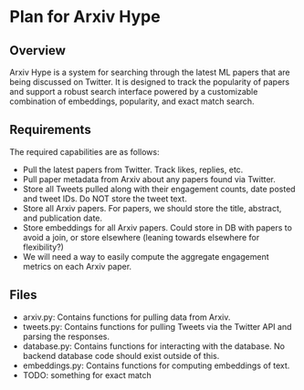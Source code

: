 # Plan for Arxiv Hype

## Overview
Arxiv Hype is a system for searching through the latest ML papers that are being discussed on Twitter. It is designed to track the popularity of papers and support a robust search interface powered by a customizable combination of embeddings, popularity, and exact match search.

## Requirements
The required capabilities are as follows:
* Pull the latest papers from Twitter. Track likes, replies, etc.
* Pull paper metadata from Arxiv about any papers found via Twitter.
* Store all Tweets pulled along with their engagement counts, date posted and tweet IDs. Do NOT store the tweet text.
* Store all Arxiv papers. For papers, we should store the title, abstract, and publication date.
* Store embeddings for all Arxiv papers. Could store in DB with papers to avoid a join, or store elsewhere (leaning towards elsewhere for flexibility?)
* We will need a way to easily compute the aggregate engagement metrics on each Arxiv paper.

## Files
* arxiv.py: Contains functions for pulling data from Arxiv.
* tweets.py: Contains functions for pulling Tweets via the Twitter API and parsing the responses.
* database.py: Contains functions for interacting with the database. No backend database code should exist outside of this.
* embeddings.py: Contains functions for computing embeddings of text.
* TODO: something for exact match

